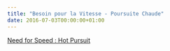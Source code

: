 ```yaml
---
title: "Besoin pour la Vitesse - Poursuite Chaude"
date: 2016-07-03T00:00:00+01:00
---
```


<a target="_blank" href="https://www.amazon.fr/gp/product/B003RRYARM/ref=as_li_tl?ie=UTF8&camp=1642&creative=6746&creativeASIN=B003RRYARM&linkCode=as2&tag=palisir-21&linkId=8c62254b22d296d6ee16cbb1f51847ea">Need for Speed : Hot Pursuit<i class="fa fa-external-link" aria-hidden="true"></i></a><img src="//ir-fr.amazon-adsystem.com/e/ir?t=palisir-21&l=am2&o=8&a=B003RRYARM" width="1" height="1" border="0" alt="" style="border:none !important; margin:0px !important;" />